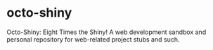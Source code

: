octo-shiny
==========

Octo-Shiny: Eight Times the Shiny! A web development sandbox and personal repository for web-related project stubs and such.
